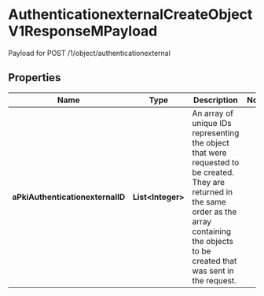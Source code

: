 

# AuthenticationexternalCreateObjectV1ResponseMPayload

Payload for POST /1/object/authenticationexternal

## Properties

| Name | Type | Description | Notes |
|------------ | ------------- | ------------- | -------------|
|**aPkiAuthenticationexternalID** | **List&lt;Integer&gt;** | An array of unique IDs representing the object that were requested to be created.  They are returned in the same order as the array containing the objects to be created that was sent in the request. |  |



